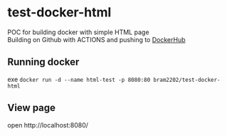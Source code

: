 # test-docker-html
POC for building docker with simple HTML page <br>
Building on Github with ACTIONS and pushing to [DockerHub](https://hub.docker.com/repository/docker/bram2202/test-docker-html)

## Running docker
exe `docker run -d --name html-test -p 8080:80 bram2202/test-docker-html`

## View page
open http://localhost:8080/
